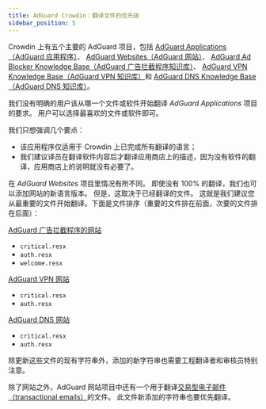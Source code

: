 ```yaml
---
title: AdGuard Crowdin：翻译文件的优先级
sidebar_position: 5
---
```


Crowdin 上有五个主要的 AdGuard 项目，包括 [AdGuard Applications（AdGuard 应用程序）](https://crowdin.com/project/adguard-applications)、 [AdGuard Websites（AdGuard 网站）](https://crowdin.com/project/adguard-websites)、 [AdGuard Ad Blocker Knowledge Base（AdGuard 广告拦截程序知识库）](https://crowdin.com/project/adguard-knowledge-base)、 [AdGuard VPN Knowledge Base（AdGuard VPN 知识库）](https://crowdin.com/project/adguard-vpn-knowledge-base)和 [AdGuard DNS Knowledge Base（AdGuard DNS 知识库）](https://crowdin.com/project/adguard-knowledge-bases)。

我们没有明确的用户该从哪一个文件或软件开始翻译 *AdGuard Applications* 项目的要求。 用户可以选择最喜欢的文件或软件即可。

我们只想强调几个要点：

- 该应用程序仅适用于 Crowdin 上已完成所有翻译的语言；
- 我们建议译员在翻译软件内容后才翻译应用商店上的描述，因为没有软件的翻译，应用商店上的说明就没有必要了。

在 *AdGuard Websites* 项目里情况有所不同。 即使没有 100% 的翻译，我们也可以添加网站的新语言版本。 但是，这取决于已经翻译的文件。 这就是我们建议您从最重要的文件开始翻译。下面是文件排序（重要的文件排在前面，次要的文件排在后面）：

[AdGuard 广告拦截程序的网站](https://crowdin.com/project/adguard-websites/en#/adguard.com)

- `critical.resx`
- `auth.resx`
- `welcome.resx`

[AdGuard VPN 网站](https://crowdin.com/project/adguard-websites/en#/adguard-vpn.com)

- `critical.resx`
- `auth.resx`

[AdGuard DNS 网站](https://crowdin.com/project/adguard-websites/en#/adguard-dns.com)

- `critical.resx`
- `auth.resx`

除更新这些文件的现有字符串外，添加的新字符串也需要工程翻译者和审核员特别注意。

除了网站之外，AdGuard 网站项目中还有一个用于翻译[交易型电子邮件（transactional emails）](https://crowdin.com/project/adguard-websites/en#/emails)的文件。 此文件新添加的字符串也要优先翻译。
